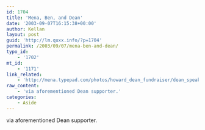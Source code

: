 ```yaml
---
id: 1704
title: 'Mena, Ben, and Dean'
date: '2003-09-07T16:15:38+00:00'
author: Kellan
layout: post
guid: 'http://lm.quxx.info/?p=1704'
permalink: /2003/09/07/mena-ben-and-dean/
typo_id:
    - '1702'
mt_id:
    - '1171'
link_related:
    - 'http://mena.typepad.com/photos/howard_dean_fundraiser/dean_speaking_to_ben.html'
raw_content:
    - 'via aforementioned Dean supporter.'
categories:
    - Aside
---
```


via aforementioned Dean supporter.